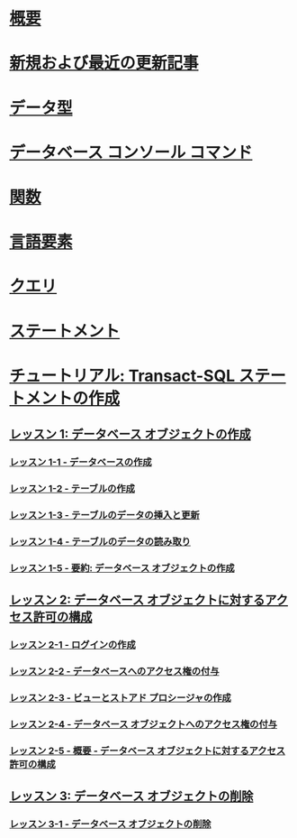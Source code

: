 # [概要](language-reference.md)  
# [新規および最近の更新記事](new-updated-t-sql.md)

# [データ型](../t-sql/data-types/data-types-transact-sql.md)
# [データベース コンソール コマンド](../t-sql/database-console-commands/database-console-commands.md)
# [関数](../t-sql/functions/functions.md)
# [言語要素](../t-sql/language-elements/language-elements-transact-sql.md)
# [クエリ](../t-sql/queries/queries.md)
# [ステートメント](../t-sql/statements/statements.md)



# [チュートリアル: Transact-SQL ステートメントの作成](tutorial-writing-transact-sql-statements.md)  
## [レッスン 1: データベース オブジェクトの作成](lesson-1-creating-database-objects.md)  
### [レッスン 1-1 - データベースの作成](lesson-1-1-creating-a-database.md)  
### [レッスン 1-2 - テーブルの作成](lesson-1-2-creating-a-table.md)  
### [レッスン 1-3 - テーブルのデータの挿入と更新](lesson-1-3-inserting-and-updating-data-in-a-table.md)  
### [レッスン 1-4 - テーブルのデータの読み取り ](lesson-1-4-reading-the-data-in-a-table.md)  
### [レッスン 1-5 - 要約: データベース オブジェクトの作成](lesson-1-5-summary-creating-database-objects.md)  

## [レッスン 2: データベース オブジェクトに対するアクセス許可の構成](lesson-2-configuring-permissions-on-database-objects.md)  
### [レッスン 2-1 - ログインの作成](lesson-2-1-creating-a-login.md)  
### [レッスン 2-2 - データベースへのアクセス権の付与](lesson-2-2-granting-access-to-a-database.md)  
### [レッスン 2-3 - ビューとストアド プロシージャの作成](lesson-2-3-creating-views-and-stored-procedures.md)  
### [レッスン 2-4 - データベース オブジェクトへのアクセス権の付与](lesson-2-4-granting-access-to-a-database-object.md)  
### [レッスン 2-5 - 概要 - データベース オブジェクトに対するアクセス許可の構成](lesson-2-5-summary-configuring-permissions-on-database-objects.md)  

## [レッスン 3: データベース オブジェクトの削除](lesson-3-deleting-database-objects.md)  
### [レッスン 3-1 - データベース オブジェクトの削除](lesson-3-1-deleting-database-objects.md)  
